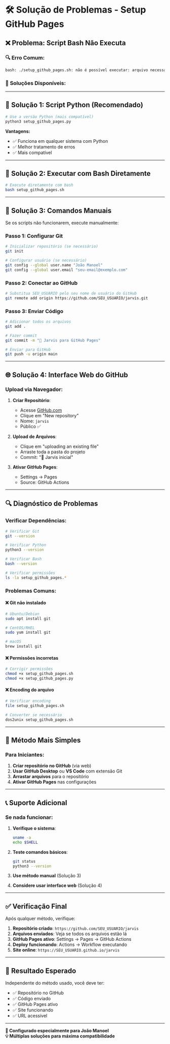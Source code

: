 # 🛠️ Solução de Problemas - Setup GitHub Pages

## ❌ **Problema: Script Bash Não Executa**

### 🔍 **Erro Comum:**
```bash
bash: ./setup_github_pages.sh: não é possível executar: arquivo necessário não encontrado
```

### 🎯 **Soluções Disponíveis:**

---

## 🚀 **Solução 1: Script Python (Recomendado)**

```bash
# Use a versão Python (mais compatível)
python3 setup_github_pages.py
```

**Vantagens:**
- ✅ Funciona em qualquer sistema com Python
- ✅ Melhor tratamento de erros
- ✅ Mais compatível

---

## 🔧 **Solução 2: Executar com Bash Diretamente**

```bash
# Execute diretamente com bash
bash setup_github_pages.sh
```

---

## 📝 **Solução 3: Comandos Manuais**

Se os scripts não funcionarem, execute manualmente:

### Passo 1: Configurar Git
```bash
# Inicializar repositório (se necessário)
git init

# Configurar usuário (se necessário)
git config --global user.name "João Manoel"
git config --global user.email "seu-email@exemplo.com"
```

### Passo 2: Conectar ao GitHub
```bash
# Substitua SEU_USUARIO pelo seu nome de usuário do GitHub
git remote add origin https://github.com/SEU_USUARIO/jarvis.git
```

### Passo 3: Enviar Código
```bash
# Adicionar todos os arquivos
git add .

# Fazer commit
git commit -m "🚀 Jarvis para GitHub Pages"

# Enviar para GitHub
git push -u origin main
```

---

## 🌐 **Solução 4: Interface Web do GitHub**

### Upload via Navegador:

1. **Criar Repositório**:
   - Acesse [GitHub.com](https://github.com)
   - Clique em "New repository"
   - Nome: `jarvis`
   - Público ✅

2. **Upload de Arquivos**:
   - Clique em "uploading an existing file"
   - Arraste toda a pasta do projeto
   - Commit: "🚀 Jarvis inicial"

3. **Ativar GitHub Pages**:
   - Settings → Pages
   - Source: GitHub Actions

---

## 🔍 **Diagnóstico de Problemas**

### Verificar Dependências:
```bash
# Verificar Git
git --version

# Verificar Python
python3 --version

# Verificar Bash
bash --version

# Verificar permissões
ls -la setup_github_pages.*
```

### Problemas Comuns:

#### ❌ **Git não instalado**
```bash
# Ubuntu/Debian
sudo apt install git

# CentOS/RHEL
sudo yum install git

# macOS
brew install git
```

#### ❌ **Permissões incorretas**
```bash
# Corrigir permissões
chmod +x setup_github_pages.sh
chmod +x setup_github_pages.py
```

#### ❌ **Encoding do arquivo**
```bash
# Verificar encoding
file setup_github_pages.sh

# Converter se necessário
dos2unix setup_github_pages.sh
```

---

## 🎯 **Método Mais Simples**

### Para Iniciantes:

1. **Criar repositório no GitHub** (via web)
2. **Usar GitHub Desktop** ou **VS Code** com extensão Git
3. **Arrastar arquivos** para o repositório
4. **Ativar GitHub Pages** nas configurações

---

## 📞 **Suporte Adicional**

### Se nada funcionar:

1. **Verifique o sistema**:
   ```bash
   uname -a
   echo $SHELL
   ```

2. **Teste comandos básicos**:
   ```bash
   git status
   python3 --version
   ```

3. **Use método manual** (Solução 3)

4. **Considere usar interface web** (Solução 4)

---

## ✅ **Verificação Final**

Após qualquer método, verifique:

1. **Repositório criado**: `https://github.com/SEU_USUARIO/jarvis`
2. **Arquivos enviados**: Veja se todos os arquivos estão lá
3. **GitHub Pages ativo**: Settings → Pages → GitHub Actions
4. **Deploy funcionando**: Actions → Workflow executando
5. **Site online**: `https://SEU_USUARIO.github.io/jarvis`

---

## 🎉 **Resultado Esperado**

Independente do método usado, você deve ter:

- ✅ Repositório no GitHub
- ✅ Código enviado
- ✅ GitHub Pages ativo
- ✅ Site funcionando
- ✅ URL acessível

---

**🤖 Configurado especialmente para João Manoel**  
**💡 Múltiplas soluções para máxima compatibilidade**